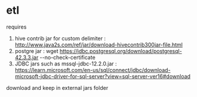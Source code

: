 # etl

requires 
1. hive contrib jar for custom delimiter : http://www.java2s.com/ref/jar/download-hivecontrib300jar-file.html
2. postgre jar : wget https://jdbc.postgresql.org/download/postgresql-42.3.3.jar --no-check-certificate
2. JDBC jars such as mssql-jdbc-12.2.0.jar : https://learn.microsoft.com/en-us/sql/connect/jdbc/download-microsoft-jdbc-driver-for-sql-server?view=sql-server-ver16#download

download and keep in external jars folder
